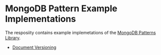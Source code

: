 # MongoDB Pattern Example Implementations

The resposiity contains example implemetations of the [MongoDB Patterns Library](https://www.mongodb.com/blog/post/building-with-patterns-a-summary). 

* [Document Versioning](./document-versioning)